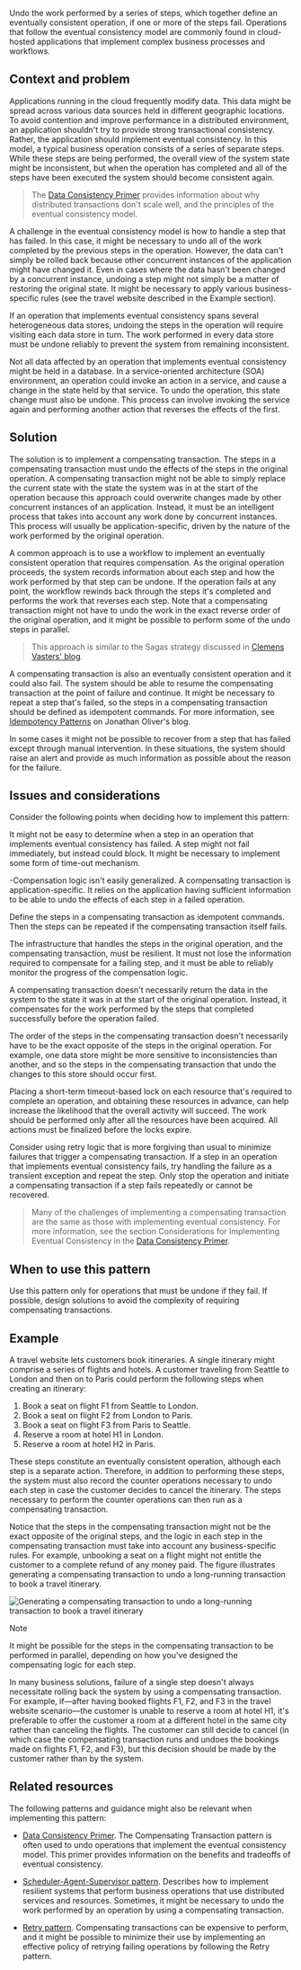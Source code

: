 Undo the work performed by a series of steps, which together define an eventually consistent operation, if one or more of the steps fail. Operations that follow the eventual consistency model are commonly found in cloud-hosted applications that implement complex business processes and workflows.

## Context and problem

Applications running in the cloud frequently modify data. This data might be spread across various data sources held in different geographic locations. To avoid contention and improve performance in a distributed environment, an application shouldn't try to provide strong transactional consistency. Rather, the application should implement eventual consistency. In this model, a typical business operation consists of a series of separate steps. While these steps are being performed, the overall view of the system state might be inconsistent, but when the operation has completed and all of the steps have been executed the system should become consistent again.

> The [Data Consistency Primer](/previous-versions/msp-n-p/dn589800(v=pandp.10)) provides information about why distributed transactions don't scale well, and the principles of the eventual consistency model.

A challenge in the eventual consistency model is how to handle a step that has failed. In this case, it might be necessary to undo all of the work completed by the previous steps in the operation. However, the data can't simply be rolled back because other concurrent instances of the application might have changed it. Even in cases where the data hasn't been changed by a concurrent instance, undoing a step might not simply be a matter of restoring the original state. It might be necessary to apply various business-specific rules (see the travel website described in the Example section).

If an operation that implements eventual consistency spans several heterogeneous data stores, undoing the steps in the operation will require visiting each data store in turn. The work performed in every data store must be undone reliably to prevent the system from remaining inconsistent.

Not all data affected by an operation that implements eventual consistency might be held in a database. In a service-oriented architecture (SOA) environment, an operation could invoke an action in a service, and cause a change in the state held by that service. To undo the operation, this state change must also be undone. This process can involve invoking the service again and performing another action that reverses the effects of the first.

## Solution

The solution is to implement a compensating transaction. The steps in a compensating transaction must undo the effects of the steps in the original operation. A compensating transaction might not be able to simply replace the current state with the state the system was in at the start of the operation because this approach could overwrite changes made by other concurrent instances of an application. Instead, it must be an intelligent process that takes into account any work done by concurrent instances. This process will usually be application-specific, driven by the nature of the work performed by the original operation.

A common approach is to use a workflow to implement an eventually consistent operation that requires compensation. As the original operation proceeds, the system records information about each step and how the work performed by that step can be undone. If the operation fails at any point, the workflow rewinds back through the steps it's completed and performs the work that reverses each step. Note that a compensating transaction might not have to undo the work in the exact reverse order of the original operation, and it might be possible to perform some of the undo steps in parallel.

> This approach is similar to the Sagas strategy discussed in [Clemens Vasters' blog](https://vasters.com/archive/Sagas.html).

A compensating transaction is also an eventually consistent operation and it could also fail. The system should be able to resume the compensating transaction at the point of failure and continue. It might be necessary to repeat a step that's failed, so the steps in a compensating transaction should be defined as idempotent commands. For more information, see [Idempotency Patterns](https://blog.jonathanoliver.com/idempotency-patterns/) on Jonathan Oliver's blog.

In some cases it might not be possible to recover from a step that has failed except through manual intervention. In these situations, the system should raise an alert and provide as much information as possible about the reason for the failure.

## Issues and considerations

Consider the following points when deciding how to implement this pattern:

It might not be easy to determine when a step in an operation that implements eventual consistency has failed. A step might not fail immediately, but instead could block. It might be necessary to implement some form of time-out mechanism.

-Compensation logic isn't easily generalized. A compensating transaction is application-specific. It relies on the application having sufficient information to be able to undo the effects of each step in a failed operation.

Define the steps in a compensating transaction as idempotent commands. Then the steps can be repeated if the compensating transaction itself fails.

The infrastructure that handles the steps in the original operation, and the compensating transaction, must be resilient. It must not lose the information required to compensate for a failing step, and it must be able to reliably monitor the progress of the compensation logic.

A compensating transaction doesn't necessarily return the data in the system to the state it was in at the start of the original operation. Instead, it compensates for the work performed by the steps that completed successfully before the operation failed.

The order of the steps in the compensating transaction doesn't necessarily have to be the exact opposite of the steps in the original operation. For example, one data store might be more sensitive to inconsistencies than another, and so the steps in the compensating transaction that undo the changes to this store should occur first.

Placing a short-term timeout-based lock on each resource that's required to complete an operation, and obtaining these resources in advance, can help increase the likelihood that the overall activity will succeed. The work should be performed only after all the resources have been acquired. All actions must be finalized before the locks expire.

Consider using retry logic that is more forgiving than usual to minimize failures that trigger a compensating transaction. If a step in an operation that implements eventual consistency fails, try handling the failure as a transient exception and repeat the step. Only stop the operation and initiate a compensating transaction if a step fails repeatedly or cannot be recovered.

> Many of the challenges of implementing a compensating transaction are the same as those with implementing eventual consistency. For more information, see the section Considerations for Implementing Eventual Consistency in the [Data Consistency Primer](/previous-versions/msp-n-p/dn589800(v=pandp.10)).

## When to use this pattern

Use this pattern only for operations that must be undone if they fail. If possible, design solutions to avoid the complexity of requiring compensating transactions.

## Example

A travel website lets customers book itineraries. A single itinerary might comprise a series of flights and hotels. A customer traveling from Seattle to London and then on to Paris could perform the following steps when creating an itinerary:

1. Book a seat on flight F1 from Seattle to London.
2. Book a seat on flight F2 from London to Paris.
3. Book a seat on flight F3 from Paris to Seattle.
4. Reserve a room at hotel H1 in London.
5. Reserve a room at hotel H2 in Paris.

These steps constitute an eventually consistent operation, although each step is a separate action. Therefore, in addition to performing these steps, the system must also record the counter operations necessary to undo each step in case the customer decides to cancel the itinerary. The steps necessary to perform the counter operations can then run as a compensating transaction.

Notice that the steps in the compensating transaction might not be the exact opposite of the original steps, and the logic in each step in the compensating transaction must take into account any business-specific rules. For example, unbooking a seat on a flight might not entitle the customer to a complete refund of any money paid. The figure illustrates generating a compensating transaction to undo a long-running transaction to book a travel itinerary.

![Generating a compensating transaction to undo a long-running transaction to book a travel itinerary](./_images/compensating-transaction-diagram.png)

> [!NOTE]
> It might be possible for the steps in the compensating transaction to be performed in parallel, depending on how you've designed the compensating logic for each step.

In many business solutions, failure of a single step doesn't always necessitate rolling back the system by using a compensating transaction. For example, if&mdash;after having booked flights F1, F2, and F3 in the travel website scenario&mdash;the customer is unable to reserve a room at hotel H1, it's preferable to offer the customer a room at a different hotel in the same city rather than canceling the flights. The customer can still decide to cancel (in which case the compensating transaction runs and undoes the bookings made on flights F1, F2, and F3), but this decision should be made by the customer rather than by the system.

## Related resources

The following patterns and guidance might also be relevant when implementing this pattern:

- [Data Consistency Primer](/previous-versions/msp-n-p/dn589800(v=pandp.10)). The Compensating Transaction pattern is often used to undo operations that implement the eventual consistency model. This primer provides information on the benefits and tradeoffs of eventual consistency.

- [Scheduler-Agent-Supervisor pattern](./scheduler-agent-supervisor.yml). Describes how to implement resilient systems that perform business operations that use distributed services and resources. Sometimes, it might be necessary to undo the work performed by an operation by using a compensating transaction.

- [Retry pattern](./retry.yml). Compensating transactions can be expensive to perform, and it might be possible to minimize their use by implementing an effective policy of retrying failing operations by following the Retry pattern.
